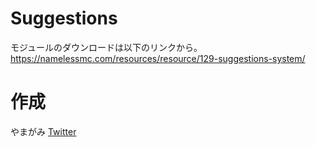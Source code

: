 # Suggestions
モジュールのダウンロードは以下のリンクから。  
https://namelessmc.com/resources/resource/129-suggestions-system/

# 作成
やまがみ [Twitter](https://twitter.com/yamagami2211_02)